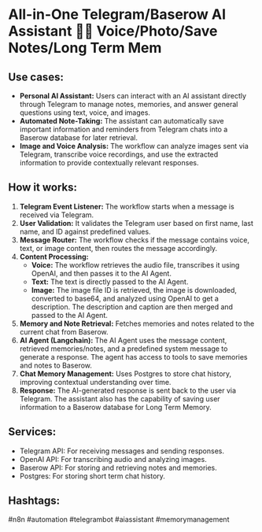 # All-in-One Telegram/Baserow AI Assistant 🤖🧠 Voice/Photo/Save Notes/Long Term Mem

## Use cases:

- **Personal AI Assistant:** Users can interact with an AI assistant directly through Telegram to manage notes, memories, and answer general questions using text, voice, and images.
- **Automated Note-Taking:** The assistant can automatically save important information and reminders from Telegram chats into a Baserow database for later retrieval.
- **Image and Voice Analysis:** The workflow can analyze images sent via Telegram, transcribe voice recordings, and use the extracted information to provide contextually relevant responses.

## How it works:

1.  **Telegram Event Listener:** The workflow starts when a message is received via Telegram.
2.  **User Validation:** It validates the Telegram user based on first name, last name, and ID against predefined values.
3.  **Message Router:** The workflow checks if the message contains voice, text, or image content, then routes the message accordingly.
4.  **Content Processing:**
    -   **Voice:** The workflow retrieves the audio file, transcribes it using OpenAI, and then passes it to the AI Agent.
    -   **Text:** The text is directly passed to the AI Agent.
    -   **Image:** The image file ID is retrieved, the image is downloaded, converted to base64, and analyzed using OpenAI to get a description. The description and caption are then merged and passed to the AI Agent.
5.  **Memory and Note Retrieval:** Fetches memories and notes related to the current chat from Baserow.
6.  **AI Agent (Langchain):** The AI Agent uses the message content, retrieved memories/notes, and a predefined system message to generate a response. The agent has access to tools to save memories and notes to Baserow.
7.  **Chat Memory Management:** Uses Postgres to store chat history, improving contextual understanding over time.
8.  **Response:** The AI-generated response is sent back to the user via Telegram. The assistant also has the capability of saving user information to a Baserow database for Long Term Memory.

## Services:

-   Telegram API: For receiving messages and sending responses.
-   OpenAI API: For transcribing audio and analyzing images.
-   Baserow API: For storing and retrieving notes and memories.
-   Postgres: For storing short term chat history.

## Hashtags:

#n8n #automation #telegrambot #aiassistant #memorymanagement
